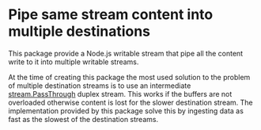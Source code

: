 # Pipe same stream content into multiple destinations

This package provide a Node.js writable stream that pipe all the content write
to it into multiple writable streams.

At the time of creating this package the most used solution to the problem of
multiple destination streams is to use an intermediate [stream.PassThrough][1]
duplex stream. This works if the buffers are not overloaded otherwise content
is lost for the slower destination stream. The implementation provided by this
package solve this by ingesting data as fast as the slowest of the destination
streams.

[1]: https://nodejs.org/api/stream.html#stream_class_stream_passthrough